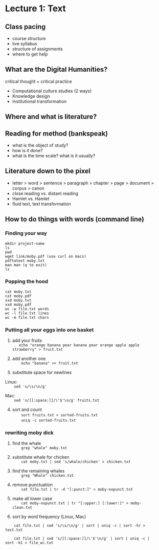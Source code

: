 # Lecture 1: Text

## Class pacing

- course structure
- live syllabus
- structure of assignments
- where to get help

## What are the Digital Humanities?

critical thought + critical practice

- Computational culture studies (2 ways)
- Knowledge design
- Institutional transformation

## Where and what is literature?

## Reading for method (bankspeak)

- what is the object of study?
- how is it done?
- what is the time scale? what is it usually?

## Literature down to the pixel

- letter > word > sentence > paragraph > chapter > page > document > corpus >
canon
- close reading vs. distant reading
- Hamlet vs. Hamlet
- fluid text, text transformation

## How to do things with words (command line)

### Finding your way
```
mkdir project-name
ls
pwd
wget link/moby.pdf (use curl on macs)
pdftotext moby.txt
man man (q to exit)
ls
```

### Popping the hood
```
cat moby.txt
cat moby.pdf
xxd moby.txt
xxd moby.pdf
wc -w file.txt words
wc -l file.txt lines
wc -m file.txt chars
```

### Putting all your eggs into one basket

1. add your fruits  
`   echo "orange banana pear banana pear orange apple apple strawberry" >
fruit.txt`

2. add another one  
`    echo "banana" >> fruit.txt`

3. substitute space for newlines   

Linux:  
`    sed 's/\s/\n/g'`  

Mac:  
`    sed 's/[[:space:]]/\'$'\n/g' fruits.txt`

4. sort and count  
`    sort fruits.txt > sorted-fruits.txt`  
`    uniq -c sorted-fruits.txt`  

### rewriting moby dick  

1. find the whale  
`    grep "whale" moby.txt`

2. substitute whale for chicken  
`    cat moby.txt | sed 's/whale/chicken' > chicken.txt`

3. find the remaining whales  
`    grep "Whale" chicken.txt`

4. remove punctuation  
`    cat file.txt | tr -d "[:punct:]" > moby-nopunct.txt`

5. make all lower case  
`    cat moby-nopunct.txt | tr "[:upper:] [:lower:]" > moby-clean.txt`

6. sort by word frequency (Linux, Mac)

`    cat file.txt | sed 's/\s/\n/g' | sort | uniq -c | sort -hr > test.txt`  

`    cat file.txt | sed 's/[[:space:]]/\'$'\n/g' | sort | uniq -c | sort -k1 >
file_wc.txt`  
